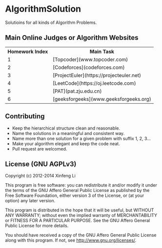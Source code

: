 # AlgorithmSolution
Solutioins for all kinds of Algorithm Problems.

## Main Online Judges or Algorithm Websites
<table>
<tr>
  <th>Homework Index</th> <th>Main Task</th>
</tr>
<tr>
  <td>1</td> <td>[Topcoder](www.topcoder.com)</td>
</tr>
<tr>
  <td>2</td> <td>[Codeforces](codeforces.com)</td> 
</tr>
<tr>
  <td>3</td> <td>[ProjectEuler](https://projecteuler.net)</td>
</tr>
<tr>
  <td>4</td> <td>[LeetCode](https://oj.leetcode.com)</td>
</tr>
<tr>
  <td>5</td> <td>[PAT](pat.zju.edu.cn)</td>
</tr>
<tr>
  <td>6</td> <td>[geeksforgeeks](www.geeksforgeeks.org)</td>
</tr>
</table> 

## Contributing
* Keep the hierarchical structure clean and reasonable.
* Name the solutions in a meaningful and consistent way.
* Name more than one solution for a given problem with suffix 1, 2, 3...
* Make your algorithm elegant and keep the code neat.
* Pull request are welcomed.


## License (GNU AGPLv3)

Copyright (c) 2012-2014 Xinfeng Li

This program is free software: you can redistribute it and/or modify it under the terms of the GNU Affero General Public License as published by the Free Software Foundation, either version 3 of the License, or (at your option) any later version.

This program is distributed in the hope that it will be useful, but WITHOUT ANY WARRANTY; without even the implied warranty of MERCHANTABILITY or FITNESS FOR A PARTICULAR PURPOSE. See the GNU Affero General Public License for more details.

You should have received a copy of the GNU Affero General Public License along with this program. If not, see http://www.gnu.org/licenses/.